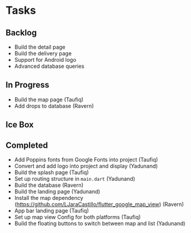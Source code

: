 # Tasks

## Backlog

- Build the detail page
- Build the delivery page
- Support for Android logo
- Advanced database queries

## In Progress

- Build the map page (Taufiq)
- Add drops to database (Ravern)

## Ice Box


## Completed

- Add Poppins fonts from Google Fonts into project (Taufiq)
- Convert and add logo into project and display (Yadunand)
- Build the splash page (Taufiq)
- Set up routing structure in `main.dart` (Yadunand)
- Build the database (Ravern)
- Build the landing page (Yadunand)
- Install the map dependency (https://github.com/LJaraCastillo/flutter_google_map_view) (Ravern)
- App bar landing page (Taufiq)
- Set up map view Config for both platforms (Taufiq)
- Build the floating buttons to switch between map and list (Yadunand)